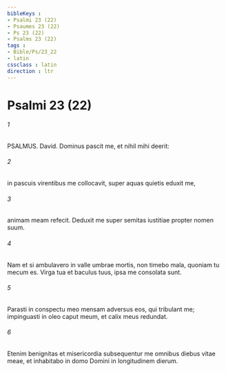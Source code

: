 ```yaml
---
bibleKeys : 
- Psalmi 23 (22)
- Psaumes 23 (22)
- Ps 23 (22)
- Psalms 23 (22)
tags : 
- Bible/Ps/23_22
- latin
cssclass : latin
direction : ltr
---
```


# Psalmi 23 (22)

###### 1
PSALMUS. David. Dominus pascit me, et nihil mihi deerit:
###### 2
in pascuis virentibus me collocavit, super aquas quietis eduxit me,
###### 3
animam meam refecit. Deduxit me super semitas iustitiae propter nomen suum.
###### 4
Nam et si ambulavero in valle umbrae mortis, non timebo mala, quoniam tu mecum es. Virga tua et baculus tuus, ipsa me consolata sunt.
###### 5
Parasti in conspectu meo mensam adversus eos, qui tribulant me; impinguasti in oleo caput meum, et calix meus redundat.
###### 6
Etenim benignitas et misericordia subsequentur me omnibus diebus vitae meae, et inhabitabo in domo Domini in longitudinem dierum.
